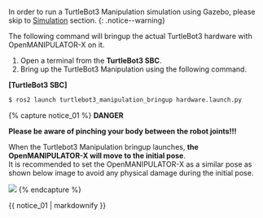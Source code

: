 
In order to run a TurtleBot3 Manipulation simulation using Gazebo, please skip to [Simulation](#simulation) section.
{: .notice--warning}

The following command will bringup the actual TurtleBot3 hardware with OpenMANIPULATOR-X on it.
 
1. Open a terminal from the **TurtleBot3 SBC**. 
2. Bring up the TurtleBot3 Manipulation using the following command.

 **[TurtleBot3 SBC]** 
  ```bash
  $ ros2 launch turtlebot3_manipulation_bringup hardware.launch.py
  ```

{% capture notice_01 %}
**DANGER**

**Please be aware of pinching your body between the robot joints!!!**

When the Turtlebot3 Manipulation bringup launches, **the OpenMANIPULATOR-X will move to the initial pose**.  
It is recommended to set the OpenMANIPULATOR-X as a similar pose as shown below image to avoid any physical damage during the initial pose.

![](/assets/images/platform/turtlebot3/manipulation/open_manipulator_gazebo_1.png)
{% endcapture %}

<div class="notice--danger">{{ notice_01 | markdownify }}</div>